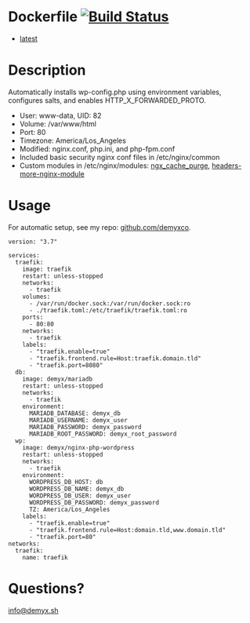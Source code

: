 # Dockerfile [![Build Status](https://travis-ci.org/demyxco/scratch.svg?branch=master)](https://travis-ci.org/demyxco/scratch)
* [latest](https://github.com/demyxco/demyx/tree/master/image/nginx-php-wordpress)

# Description
Automatically installs wp-config.php using environment variables, configures salts, and enables HTTP_X_FORWARDED_PROTO.
* User: www-data, UID: 82
* Volume: /var/www/html
* Port: 80
* Timezone: America/Los_Angeles
* Modified: nginx.conf, php.ini, and php-fpm.conf
* Included basic security nginx conf files in /etc/nginx/common
* Custom modules in /etc/nginx/modules: [ngx_cache_purge](http://github.com/FRiCKLE/ngx_cache_purge/), [headers-more-nginx-module](https://github.com/openresty/headers-more-nginx-module)

# Usage
For automatic setup, see my repo: [github.com/demyxco](https://github.com/demyxco/demyx). 
```
version: "3.7"

services:
  traefik:
    image: traefik
    restart: unless-stopped
    networks:
      - traefik
    volumes:
      - /var/run/docker.sock:/var/run/docker.sock:ro
      - ./traefik.toml:/etc/traefik/traefik.toml:ro
    ports:
      - 80:80
    networks:
      - traefik
    labels:
      - "traefik.enable=true"
      - "traefik.frontend.rule=Host:traefik.domain.tld"
      - "traefik.port=8080"
  db:
    image: demyx/mariadb
    restart: unless-stopped
    networks:
      - traefik
    environment:
      MARIADB_DATABASE: demyx_db
      MARIADB_USERNAME: demyx_user
      MARIADB_PASSWORD: demyx_password
      MARIADB_ROOT_PASSWORD: demyx_root_password
  wp:
    image: demyx/nginx-php-wordpress
    restart: unless-stopped
    networks:
      - traefik
    environment:
      WORDPRESS_DB_HOST: db
      WORDPRESS_DB_NAME: demyx_db
      WORDPRESS_DB_USER: demyx_user
      WORDPRESS_DB_PASSWORD: demyx_password
      TZ: America/Los_Angeles
    labels:
      - "traefik.enable=true"
      - "traefik.frontend.rule=Host:domain.tld,www.domain.tld"
      - "traefik.port=80"
networks:
  traefik:
    name: traefik
```

# Questions?
[info@demyx.sh](mailto:info@demyx.sh)